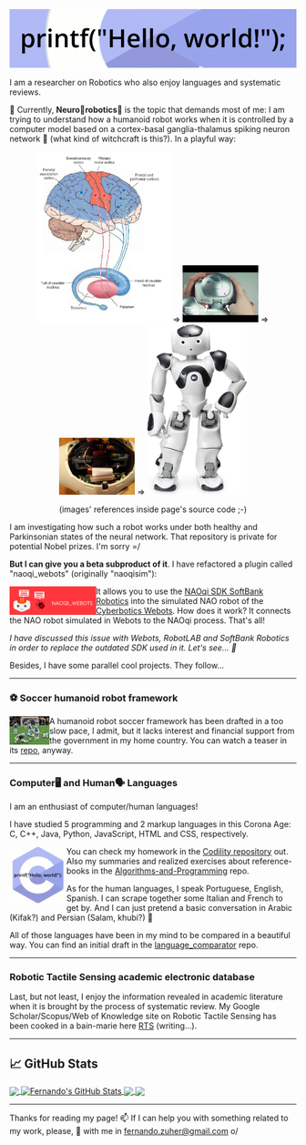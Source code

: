 <!--
**fernandozuher/fernandozuher** is a ✨ _special_ ✨ repository because its `README.md` (this file) appears on your GitHub profile.

Here are some ideas to get you started:

- 🔭 I’m currently working on ...
- 🌱 I’m currently learning ...
- 👯 I’m looking to collaborate on ...
- 🤔 I’m looking for help with ...
- 💬 Ask me about ...
- 📫 How to reach me: ...
- 😄 Pronouns: ...
- ⚡ Fun fact: ...
-->

<p align="center"><img src="https://github.com/fernandozuher/fernandozuher/blob/master/images/hello_programming.gif"></p>

I am a researcher on Robotics who also enjoy languages and systematic reviews.

🔭 Currently, **Neuro🧠robotics🤖** is the topic that demands most of me: I am trying to understand how a humanoid robot works when it is controlled by a computer model based on a cortex-basal ganglia-thalamus spiking neuron network 🧙 (what kind of witchcraft is this?). In a playful way:

<!--
16 August 2020
Brain image: http://what-when-how.com/neuroscience/the-basal-ganglia-motor-systems-part-1/
NAO closed head: https://www.youtube.com/watch?v=VzznYm_fzmk
NAO opened head: https://staff.fnwi.uva.nl/a.visser/research/nao/Labbook2017.html
-->

<p align="center"><img height="300px" src="https://github.com/fernandozuher/fernandozuher/blob/master/images/brain.jpg">
=>
<img height="100px" src="https://github.com/fernandozuher/fernandozuher/blob/master/images/nao_closed_head.jpg">
=>
<img height="100px" src="https://github.com/fernandozuher/fernandozuher/blob/master/images/nao_opened_head.jpg">
=>
<img height="300px" src="https://github.com/fernandozuher/fernandozuher/blob/master/images/nao.webp">
</p>

<p align="center">(images' references inside page's source code ;-)</p>

I am investigating how such a robot works under both healthy and Parkinsonian states of the neural network. That repository is private for potential Nobel prizes. I'm sorry =/

**But I can give you a beta subproduct of it**. I have refactored a plugin called "naoqi_webots" (originally "naoqisim"):

[<img height="50px" align="left" src="https://github.com/fernandozuher/fernandozuher/blob/master/images/naoqi_webots.png">](https://github.com/fernandozuher/naoqi_webots) It allows you to use the [NAOqi SDK SoftBank Robotics](https://developer.softbankrobotics.com/nao6/downloads/nao6-downloads-linux) into the simulated NAO robot of the [Cyberbotics Webots](https://www.cyberbotics.com/). How does it work? It connects the NAO robot simulated in Webots to the NAOqi process. That's all!

*I have discussed this issue with Webots, RobotLAB and SoftBank Robotics in order to replace the outdated SDK used in it. Let's see... 🤔*

Besides, I have some parallel cool projects. They follow...

---
### ⚽ Soccer humanoid robot framework
[<img height="50px" align="left" src="https://github.com/fernandozuher/fernandozuher/blob/master/images/soccer.png">](https://github.com/fernandozuher/humanoid_soccer) A humanoid robot soccer framework has been drafted in a too slow pace, I admit, but it lacks interest and financial support from the government in my home country. You can watch a teaser in its [repo](https://github.com/fernandozuher/humanoid_soccer), anyway.

---
### Computer🖥 and Human🗣 Languages
I am an enthusiast of computer/human languages!

I have studied 5 programming and 2 markup languages in this Corona Age: C, C++, Java, Python, JavaScript, HTML and CSS, respectively.

[<img align="left" width="100px" src="https://github.com/fernandozuher/fernandozuher/blob/master/images/programming.gif">](https://github.com/fernandozuher/Codility)
You can check my homework in the [Codility repository](https://github.com/fernandozuher/Codility) out. Also my summaries and realized exercises about reference-books in the [Algorithms-and-Programming](https://github.com/fernandozuher/Algorithms-and-Programming) repo.

As for the human languages, I speak Portuguese, English, Spanish. I can scrape together some Italian and French to get by. And I can just pretend a basic conversation in Arabic (Kifak?) and Persian (Salam, khubi?) 😬

All of those languages have been in my mind to be compared in a beautiful way. You can find an initial draft in the [language_comparator](https://github.com/fernandozuher/language_comparator) repo.

---
### Robotic Tactile Sensing academic electronic database
Last, but not least, I enjoy the information revealed in academic literature when it is brought by the process of systematic review. My Google Scholar/Scopus/Web of Knowledge site on Robotic Tactile Sensing has been cooked in a bain-marie here [RTS](https://github.com/fernandozuher/RTS) (writing...).

---

## &#x1f4c8; GitHub Stats

<a href="https://github.com/fernandozuher/fernandozuher">
  <img align="center" src="https://github-readme-stats.vercel.app/api/top-langs/?username=fernandozuher&hide=cmake&title_color=ffffff&text_color=c9cacc&icon_color=2bbc8a&bg_color=1d1f21" />
</a>
<a href="https://github.com/fernandozuher/fernandozuher">
  <img align="center" src="https://github-readme-stats.vercel.app/api?username=fernandozuher&show_icons=true&line_height=33&count_private=true&title_color=ffffff&text_color=c9cacc&icon_color=2bbc8a&bg_color=1d1f21" alt="Fernando's GitHub Stats" />
</a>

<a href="https://github.com/fernandozuher/naoqi_webots">
  <img align="center" src="https://github-readme-stats.vercel.app/api/pin/?username=fernandozuher&repo=naoqi%5Fwebots&title_color=ffffff&text_color=c9cacc&icon_color=2bbc8a&bg_color=1d1f21" />
</a>
<a href="https://github.com/fernandozuher/Codility">
  <img align="center" src="https://github-readme-stats.vercel.app/api/pin/?username=fernandozuher&repo=codility&title_color=ffffff&text_color=c9cacc&icon_color=2bbc8a&bg_color=1d1f21" />
</a>   

---
Thanks for reading my page! 📫 If I can help you with something related to my work, please, 💬 with me in fernando.zuher@gmail.com o/